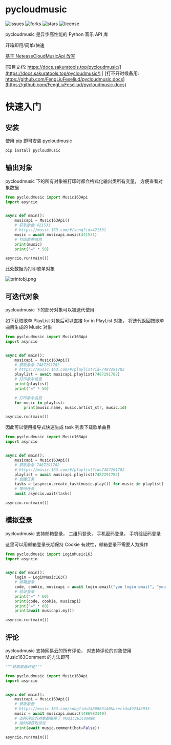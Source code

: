 # pycloudmusic

![issues](https://img.shields.io/github/issues/FengLiuFeseliud/pycloudmusic)
![forks](https://img.shields.io/github/forks/FengLiuFeseliud/pycloudmusic)
![stars](https://img.shields.io/github/stars/FengLiuFeseliud/pycloudmusic)
![license](https://img.shields.io/github/license/FengLiuFeseliud/pycloudmusic)

pycloudmusic 是异步高性能的 Python 音乐 API 库

开箱即用/简单/快速

[基于 NeteaseCloudMusicApi 改写](https://github.com/Binaryify/NeteaseCloudMusicApi)

[项目文档: https://docs.sakuratools.top/pycloudmusic/](https://docs.sakuratools.top/pycloudmusic/) | [打不开时候备用: https://github.com/FengLiuFeseliud/pycloudmusic.docs](https://github.com/FengLiuFeseliud/pycloudmusic.docs)

# 快速入门

## 安装

使用 pip 即可安装 pycloudmusic

```bash
pip install pycloudmusic
```

## 输出对象

pycloudmusic 下的所有对象被打印时都会格式化输出类所有变量， 方便查看对象数据

```python
from pycloudmusic import Music163Api
import asyncio


async def main():
    musicapi = Music163Api()
    # 获取歌曲 421531
    # https://music.163.com/#/song?id=421531
    music = await musicapi.music(421531)
    # 打印歌曲信息
    print(music)
    print("=" * 50)

asyncio.run(main())
```

此处数据为打印歌单对象

![printobj.png](https://img.sakuratools.top/docs/pycloudmusic/printobj.png@0x0x0.8x80)

## 可迭代对象

pycloudmusic 下的部分对象可以被迭代使用

如下获取歌单 PlayList 对象后可以直接 for in PlayList 对象， 将迭代返回按歌单曲目生成的 Music 对象

```python
from pycloudmusic import Music163Api
import asyncio


async def main():
    musicapi = Music163Api()
    # 获取歌单 7487291782
    # https://music.163.com/#/playlist?id=7487291782
    playlist = await musicapi.playlist(7487291782)
    # 打印歌单信息
    print(playlist)
    print("=" * 50)

    # 打印歌单曲目
    for music in playlist:
        print(music.name, music.artist_str, music.id)

asyncio.run(main())
```

因此可以使用推导式快速生成 task 列表下载歌单曲目

```python
from pycloudmusic import Music163Api
import asyncio


async def main():
    musicapi = Music163Api()
    # 获取歌单 7487291782
    # https://music.163.com/#/playlist?id=7487291782
    playlist = await musicapi.playlist(7487291782)
    # 创建任务
    tasks = [asyncio.create_task(music.play()) for music in playlist]
    # 等待任务
    await asyncio.wait(tasks)

asyncio.run(main())
```

## 模拟登录

pycloudmusic 支持邮箱登录， 二维码登录， 手机密码登录， 手机验证码登录

这里可以用邮箱登录长期保持 Cookie 有效性，邮箱登录不需要人为操作

```python
from pycloudmusic import LoginMusic163
import asyncio


async def main():
    login = LoginMusic163()
    # 邮箱登录
    code, cookie, musicapi = await login.email("you login email", "you login password")
    # 验证登录
    print("=" * 60)
    print(code, cookie, musicapi)
    print("=" * 60)
    print(await musicapi.my())

asyncio.run(main())
```

## 评论

pycloudmusic 支持网易云的所有评论， 对支持评论的对象使用 Music163Comment 的方法即可

```python
"""获取歌曲评论"""

from pycloudmusic import Music163Api
import asyncio


async def main():
    musicapi = Music163Api()
    # 获取歌曲
    # https://music.163.com/song?id=1486983140&userid=492346933
    music = await musicapi.music(1486983140)
    # 支持评论的对象都继承了 Music163Commen
    # 按时间获取评论
    print(await music.comment(hot=False))

asyncio.run(main())
```